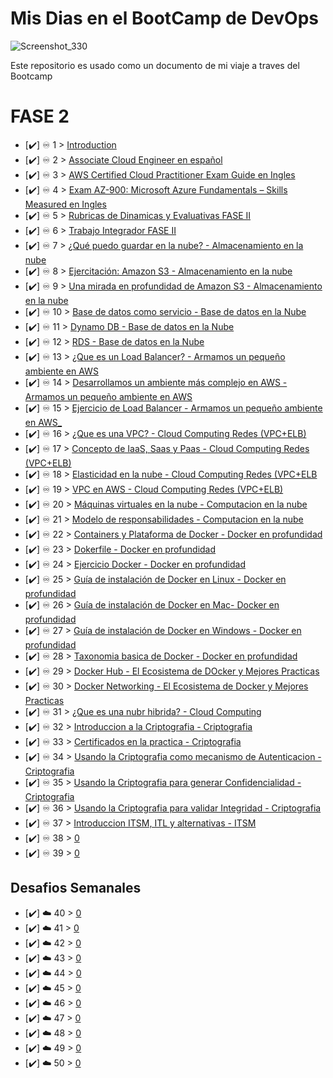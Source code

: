 # Mis Dias en el BootCamp de DevOps

<p align="center">

 ![Screenshot_330](https://user-images.githubusercontent.com/105083569/167223748-bc800af0-3529-4b80-8418-8ad53aec03c3.png)


Este repositorio es usado como un documento de mi viaje a traves del Bootcamp 
 
  
# FASE 2

- [✔️] ♾️ 1 > [Introduction](Days/day01.md)
- [✔️] ♾️ 2 > [Associate Cloud Engineer en español](Days/day02.md)
- [✔️] ♾️ 3 > [AWS Certified Cloud Practitioner Exam Guide en Ingles ](Days/day03.md)
- [✔️] ♾️ 4 > [Exam AZ-900: Microsoft Azure Fundamentals – Skills Measured en Ingles](Days/day04.md)
- [✔️] ♾️ 5 > [Rubricas de Dinamicas y Evaluativas FASE II ](Days/day05.md)
- [✔️] ♾️ 6 > [Trabajo Integrador FASE II  ](Days/day06.md)
- [✔️] ♾️ 7 > [¿Qué puedo guardar en la nube? - Almacenamiento en la nube](Days/day07.md)
- [✔️] ♾️ 8 > [Ejercitación: Amazon S3 - Almacenamiento en la nube](Days/day08.md)
- [✔️] ♾️ 9 > [Una mirada en profundidad de Amazon S3 - Almacenamiento en la nube](Days/day09.md)
- [✔️] ♾️ 10 > [Base de datos como servicio - Base de datos en la Nube](Days/day10.md)
- [✔️] ♾️ 11 > [Dynamo DB - Base de datos en la Nube](Days/day11.md)
- [✔️] ♾️ 12 > [RDS - Base de datos en la Nube](Days/day12.md)
- [✔️] ♾️ 13 > [¿Que es un Load Balancer? - Armamos un pequeño ambiente en AWS](Days/day13.md)
- [✔️] ♾️ 14 > [Desarrollamos un ambiente más complejo en AWS - Armamos un pequeño ambiente en AWS](Days/day14.md)
- [✔️] ♾️ 15 > [Ejercicio de Load Balancer  - Armamos un pequeño ambiente en AWS_](Days/day15.md)
- [✔️] ♾️ 16 > [¿Que es una VPC?    -  Cloud Computing Redes (VPC+ELB)](Days/day16.md)
- [✔️] ♾️ 17 > [Concepto de IaaS, Saas y Paas   - Cloud Computing Redes (VPC+ELB)](Days/day17.md)
- [✔️] ♾️ 18 > [Elasticidad en la nube    -   Cloud Computing Redes (VPC+ELB](Days/day18.md)
- [✔️] ♾️ 19 > [VPC en AWS    -  Cloud Computing Redes (VPC+ELB)](Days/day19.md)
- [✔️] ♾️ 20 > [Máquinas virtuales en la nube - Computacion en la nube](Days/day20.md)
- [✔️] ♾️ 21 > [Modelo de responsabilidades - Computacion en la nube](Days/day21.md)
- [✔️] ♾️ 22 > [Containers y Plataforma de Docker -  Docker en profundidad](Days/day22.md)
- [✔️] ♾️ 23 > [Dokerfile -  Docker en profundidad](Days/day23.md)
- [✔️] ♾️ 24 > [Ejercicio Docker -  Docker en profundidad](Days/day24.md)
- [✔️] ♾️ 25 > [Guía de instalación de Docker en Linux -  Docker en profundidad](Days/day25.md)
- [✔️] ♾️ 26 > [Guía de instalación de Docker en Mac-  Docker en profundidad](Days/day26.md)
- [✔️] ♾️ 27 > [Guía de instalación de Docker en Windows -  Docker en profundidad](Days/day27.md)
- [✔️] ♾️ 28 > [Taxonomia basica de Docker -  Docker en profundidad](Days/day28.md)
- [✔️] ♾️ 29 > [Docker Hub   -  El Ecosistema de DOcker y Mejores Practicas](Days/day29.md)
- [✔️] ♾️ 30 > [Docker Networking   -  El Ecosistema de Docker y Mejores Practicas](Days/day30.md)
- [✔️] ♾️ 31 > [¿Que es una nubr hibrida?   -  Cloud Computing ](Days/day31.md)
- [✔️] ♾️ 32 > [Introduccion a la Criptografia -  Criptografia](Days/day32.md)
- [✔️] ♾️ 33 > [Certificados en la practica - Criptografia](Days/day33.md)
- [✔️] ♾️ 34 > [Usando la Criptografia como mecanismo de Autenticacion - Criptografia](Days/day34.md)
- [✔️] ♾️ 35 > [Usando la Criptografia para generar Confidencialidad  - Criptografia](Days/day35.md)
- [✔️] ♾️ 36 > [Usando la Criptografia para validar Integridad - Criptografia ](Days/day36.md)
- [✔️] ♾️ 37 > [Introduccion ITSM, ITL y alternativas  - ITSM ](Days/day37.md)
- [✔️] ♾️ 38 > [0](Days/day38.md)
- [✔️] ♾️ 39 > [0](Days/day39.md)


 ## Desafios Semanales
 
- [✔️] ☁️ 40 > [0](Days/day40.md)
- [✔️] ☁️ 41 > [0](Days/day41.md)
- [✔️] ☁️ 42 > [0](Days/day42.md)
- [✔️] ☁️ 43 > [0](Days/day43.md)
- [✔️] ☁️ 44 > [0](Days/day44.md)
- [✔️] ☁️ 45 > [0](Days/day45.md)
- [✔️] ☁️ 46 > [0](Days/day46.md)
- [✔️] ☁️ 47 > [0](Days/day47.md)
- [✔️] ☁️ 48 > [0](Days/day48.md)
- [✔️] ☁️ 49 > [0](Days/day49.md)
- [✔️] ☁️ 50 > [0](Days/day50.md)






